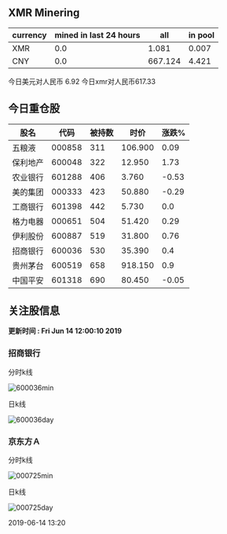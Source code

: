 ## XMR Minering

|currency|mined in last 24 hours|all|in pool|
|---|---|---|---|
|XMR|0.0|1.081|0.007|
|CNY|0.0|667.124|4.421|

今日美元对人民币 6.92	今日xmr对人民币617.33


## 今日重仓股 

|股名|代码|被持数|时价|涨跌%|
|---|---|---|---|---|
|五粮液|000858|311|106.900|0.09|
|保利地产|600048|322|12.950|1.73|
|农业银行|601288|406|3.760|-0.53|
|美的集团|000333|423|50.880|-0.29|
|工商银行|601398|442|5.730|0.0|
|格力电器|000651|504|51.420|0.29|
|伊利股份|600887|519|31.800|0.76|
|招商银行|600036|530|35.390|0.4|
|贵州茅台|600519|658|918.150|0.9|
|中国平安|601318|690|80.450|-0.05|

## 关注股信息
**更新时间 : Fri Jun 14 12:00:10 2019**
### 招商银行 
分时k线

![600036min](http://image.sinajs.cn/newchart/min/n/sh600036.gif)

日k线

![600036day](http://image.sinajs.cn/newchart/daily/n/sh600036.gif)

### 京东方Ａ 
分时k线

![000725min](http://image.sinajs.cn/newchart/min/n/sz000725.gif)

日k线

![000725day](http://image.sinajs.cn/newchart/daily/n/sz000725.gif)

2019-06-14 13:20